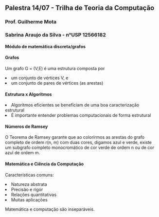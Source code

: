 ## Palestra 14/07 - Trilha de Teoria da Computação 
### Prof. Guilherme Mota
### Sabrina Araujo da Silva - n°USP 12566182

#### Módulo de matemática discreta/grafos

#### Grafos

Um grafo G = (V,E) é uma estrutura composta por

<li> um conjunto de vértices V, e </li>
<li> um conjunto de pares de vértices (as arestas) </li>

#### Estrutura x Algoritmos

<li> Algoritmos eficientes se beneficiam de uma boa caracterização estrutural </li>
<li> É importante entender problemas computacionais de forma estrutural </li>

#### Números de Ramsey

O Teorema de Ramsey garante que ao colorirmos as arestas do grafo
completo de ordem r(n, m) com duas cores, digamos azul e verde, existe
um subgrafo completo monocromático de cor verde de ordem n ou de
cor azul de ordem m.

#### Matemática e Ciência da Computação

Características comuns:

<li> Natureza abstrata </li>
<li> Precisão e rigor </li>
<li> Relações quantitativas </li>
<li> Muitas aplicações </li>

Matemática e computação são inseparáveis.

